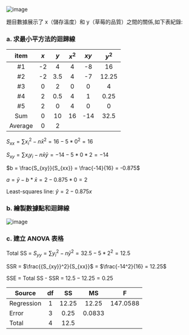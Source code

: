 ![image](https://github.com/user-attachments/assets/0bb55bdf-7c3c-4065-9b49-0854f5711cfc)

題目數據展示了 x（儲存溫度）和 y（草莓的品質）之間的關係,如下表紀錄: 

### a. 求最小平方法的迴歸線

|item| $x$ | $y$ |$x^2$|$xy$|$y^2$|
|:--:|:--:|:--:|:--:|:--:|:--:|
|#1|-2|4|4|-8|16|
|#2|-2|3.5|4|-7|12.25|
|#3|0|2|0|0|4|
|#4|2|0.5|4|1|0.25|
|#5|2|0|4|0|0|
|Sum|0|10|16|-14|32.5|  
|Average|0|2||||

$S_{xx} = \sum{{x_{i}}^2} - n\bar{x}^2 = 16 - 5 * 0^2 = 16$  

$S_{xy} = \sum{x_{i}y_{i}} - n\bar{x}\bar{y} = -14 - 5 * 0 * 2 = -14$  

$b = \frac{S_{xy}}{S_{xx}} = \frac{-14}{16} = -0.875$  

$a = \bar{y} - b * \bar{x} = 2 - 0.875 * 0 = 2$  

Least-squares line: $\hat{y} = 2 -0.875x$  


### b.  繪製數據點和迴歸線

![image](https://github.com/user-attachments/assets/4f1abda5-91c7-4265-953b-0659f96c0bab)



### c. 建立 ANOVA 表格  

Total SS = $S_{yy} = \sum{{y_{i}}^2} - n {\bar{y}}^2 = 32.5 - 5 * 2^2 = 12.5$  

SSR = $\frac{{S_{xy}}^2}{S_{xx}}$ = $\frac{-14^2}{16} = 12.25$  

SSE = Total SS - SSR = $12.5 - 12.25 = 0.25$


|   Source   |df|SS |MS|F|  
|------------|:---:|:---:|:---:|:---:|  
| Regression | 1 |12.25| 12.25|147.0588|  
| Error      | 3 | 0.25| 0.0833||  
| Total      | 4 |12.5 || 
